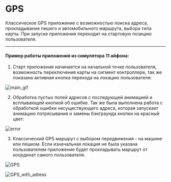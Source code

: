 # GPS
Классическое GPS приложение с возможностью поиска адреса, прокладывание пешего и автомобильного маршрута, выбора типа карты. При запуске приложения переходит на стартовую позицию пользователя.
___
#### Пример работы приложения из симулятора 11 айфона:

1. Старт приложения начинается на начальной точке пользователя, возможность переключения карты на сигмент контроллере, так же показана активная кнопка перехода на локацию пользователя:

![main_gif](https://github.com/amazingdiko/GPS/blob/master/main.gif)

2. Обработка пустых полей адресов с последующей анимацией и всплывающей кнопкой об ошибке. Так же была выполнена работа с обработкой ошибки несуществующего адреса, которая запускает анимацию потрясывания и замены бэкграунда кнопки на красный цвет:

![error](https://github.com/amazingdiko/GPS/blob/master/errors.gif)

3. Классический GPS маршрут с выбором передвижения - на машине или пешком. Если изначальная локация не была указана пользователем приложение будет прокладывать маршрут от координат самого пользователя.

![GPS](https://github.com/amazingdiko/GPS/blob/master/gps_1.gif)

![GPS_with_adress](https://github.com/amazingdiko/GPS/blob/master/gps.gif)
